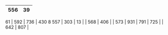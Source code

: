 |  556 | 39 |
|----|----|   61
|  592 | 736
|  430 8 557
|  303 | 13 |
|  568 | 406 |
|  573 | 931
|  791 | 725 |
|  642 | 807 |
